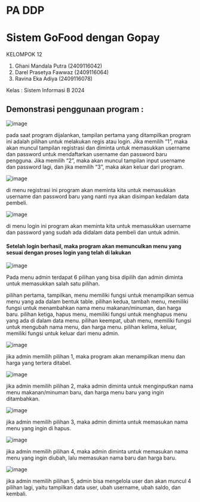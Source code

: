 # PA DDP
# Sistem GoFood dengan Gopay

KELOMPOK 12
1. Ghani Mandala Putra   (2409116042)
2. Darel Prasetya Fawwaz (2409116064)
3. Ravina Eka Adiya      (2409116078)

Kelas : Sistem Informasi B 2024

## Demonstrasi penggunaan program :

![image](https://github.com/user-attachments/assets/ccfd9cb6-9052-42aa-ae90-3ec065e54360)

pada saat program dijalankan, tampilan pertama yang ditampilkan program ini adalah pilihan untuk melakukan regis atau login. Jika memilih “1”, maka akan muncul tampilan registrasi dan diminta untuk memasukkan username dan password untuk mendaftarkan username dan password baru pengguna. Jika memilih “2”, maka akan muncul tampilan input username dan password lagi, dan jika memilih “3”, maka akan keluar dari program.

![image](https://github.com/user-attachments/assets/85208ae1-469c-4c26-984f-12e60865cf65)

di menu registrasi ini program akan meminta kita untuk memasukkan username dan password baru yang nanti nya akan disimpan kedalam data pembeli.

![image](https://github.com/user-attachments/assets/a2fd2905-8a08-4bf0-9a78-a09075668a70)

di menu login ini program akan meminta kita untuk memasukkan username dan password yang sudah ada didalam data pembeli dan untuk admin.

#### Setelah login berhasil, maka program akan memunculkan menu yang sesuai dengan proses login yang telah di lakukan

![image](https://github.com/user-attachments/assets/8b80907a-7edc-44ee-a102-490ce7dc7ee6)

Pada menu admin terdapat 6 pilihan yang bisa dipilih dan admin diminta untuk memasukkan salah satu pilihan.

pilihan pertama, tampilkan, menu memiliki fungsi untuk menampilkan semua menu yang ada dalam bentuk table.
pilihan kedua, tambah menu, memiliki fungsi untuk menambahkan nama menu makanan/minuman, dan harga baru.
pilihan ketiga, hapus menu, memiliki fungsi untuk menghapus menu yang ada di dalam data menu.
pilihan keempat, ubah menu, memiliki fungsi untuk mengubah nama menu, dan harga menu.
pilihan kelima, keluar, memiliki fungsi untuk keluar dari menu admin.

![image](https://github.com/user-attachments/assets/502660b2-0e8c-41e7-aa29-6d60b6b63892)

jika admin memilih pilihan 1, maka program akan menampilkan menu dan harga yang tertera ditabel.

![image](https://github.com/user-attachments/assets/d8b2990f-c6e5-4426-8f3f-5a49be377f2f)

jika admin memilih pilihan 2, maka admin diminta untuk menginputkan nama menu makanan/minuman baru, dan harga menu baru yang ingin ditambahkan.

![image](https://github.com/user-attachments/assets/204016ba-ab09-4e44-b21c-143fbbaf9b7b)

jika admin memilih pilihan 3, maka admin diminta untuk memasukan nama menu yang ingin di hapus.

![image](https://github.com/user-attachments/assets/702aca69-8e05-4fe7-8bd0-01dad0f7b97f)

jika admin memilih pilihan 4, maka admin diminta untuk memasukan nama menu yang ingin diubah, lalu memasukan nama baru dan harga baru.

![image](https://github.com/user-attachments/assets/ef54ff86-9116-42de-a1c9-a794711f1907)

jika admin memilih pilihan 5, admin bisa mengelola user dan akan muncul 4 pilihan lagi, yaitu tampilkan data user, ubah username, ubah saldo, dan kembali.
